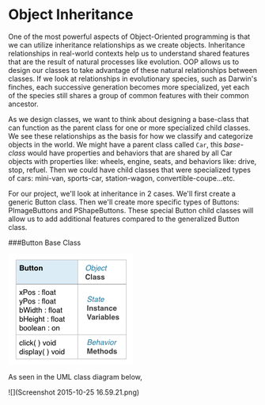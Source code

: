 # Object Inheritance

One of the most powerful aspects of Object-Oriented programming is that we can utilize inheritance relationships as we create objects.  Inheritance relationships in real-world contexts help us to understand shared features that are the result of natural processes like evolution. OOP allows us to design our classes to take advantage of these natural relationships between classes.  If we look at relationships in evolutionary species, such as Darwin's finches, each successive generation becomes more specialized, yet each of the species still shares a group of common features with their common ancestor.  

As we design classes, we want to think about designing a base-class that can function as the parent class for one or more specialized child classes.  We see these relationships as the basis for how we classify and categorize objects in the world.  We might have a parent class called `Car`, this *base-class* would have properties and behaviors that are shared by all Car objects with properties like:  wheels, engine, seats, and behaviors like: drive, stop, refuel.  Then we could have child classes that were specialized types of cars: mini-van, sports-car, station-wagon, convertible-coupe...etc.

For our project, we'll look at inheritance in 2 cases.  We'll first create a generic Button class.  Then we'll create more specific types of Buttons:  PImageButtons and PShapeButtons.  These special Button child classes will allow us to add additional features compared to the generalized Button class. 

###Button Base Class

![](buttonClass.png)

As seen in the UML class diagram below, 

![](Screenshot 2015-10-25 16.59.21.png)